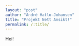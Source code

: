 ```yaml
---
layout: "post"
author: "André Hatlo-Johansen"
title: "Projekt Nett Ansikt!"
permalink: /:title/
---
```


Hei!
